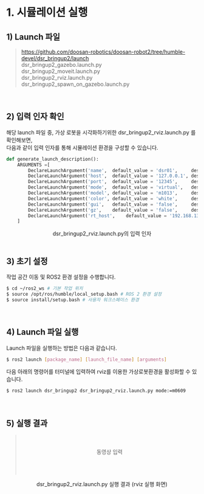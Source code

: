 # 1. 시뮬레이션 실행

## 1) Launch 파일
> https://github.com/doosan-robotics/doosan-robot2/tree/humble-devel/dsr_bringup2/launch <br/>
> dsr_bringup2_gazebo.launch.py <br/>
> dsr_bringup2_moveit.launch.py <br/>
> dsr_bringup2_rviz.launch.py <br/>
> dsr_bringup2_spawn_on_gazebo.launch.py <br/>

<br/>

## 2) 입력 인자 확인
해당 launch 파일 중, 가상 로봇을 시각화하기위한 dsr_bringup2_rviz.launch.py 를 확인해보면, <br/>
다음과 같이 입력 인자를 통해 시뮬레이션 환경을 구성할 수 있습니다. <br/>

```python
def generate_launch_description():
    ARGUMENTS =[ 
        DeclareLaunchArgument('name',  default_value = 'dsr01',     description = 'NAME_SPACE'     ),
        DeclareLaunchArgument('host',  default_value = '127.0.0.1', description = 'ROBOT_IP'       ),
        DeclareLaunchArgument('port',  default_value = '12345',     description = 'ROBOT_PORT'     ),
        DeclareLaunchArgument('mode',  default_value = 'virtual',   description = 'OPERATION MODE' ),
        DeclareLaunchArgument('model', default_value = 'm1013',     description = 'ROBOT_MODEL'    ),
        DeclareLaunchArgument('color', default_value = 'white',     description = 'ROBOT_COLOR'    ),
        DeclareLaunchArgument('gui',   default_value = 'false',     description = 'Start RViz2'    ),
        DeclareLaunchArgument('gz',    default_value = 'false',     description = 'USE GAZEBO SIM'    ),
        DeclareLaunchArgument('rt_host',    default_value = '192.168.137.50',     description = 'ROBOT_RT_IP'    ),
    ]
```
<center>dsr_bringup2_rviz.launch.py의 입력 인자</center>

<br/>

## 3) 초기 설정
작업 공간 이동 및 ROS2 환경 설정을 수행합니다.
``` bash
$ cd ~/ros2_ws # 기본 작업 위치
$ source /opt/ros/humble/local_setup.bash # ROS 2 환경 설정
$ source install/setup.bash # 사용자 워크스페이스 환경
```

<br/>

## 4) Launch 파일 실행
Launch 파일을 실행하는 방법은 다음과 같습니다.
```bash
$ ros2 launch [package_name] [launch_file_name] [arguments]
```
다음 아래의 명령어를 터미널에 입력하여 rviz를 이용한 가상로봇환경을 활성화할 수 있습니다.
```bash
$ ros2 launch dsr_bringup2 dsr_bringup2_rviz.launch.py mode:=m0609
```

<br/>

## 5) 실행 결과
> <br/>
> <br/>
> <center>동영상 입력</center>
> <br/>
> <br/>
> <br/>
<center>dsr_bringup2_rviz.launch.py 실행 결과 (rviz 실행 화면)</center>


<!------------------------------------------------------------------->
